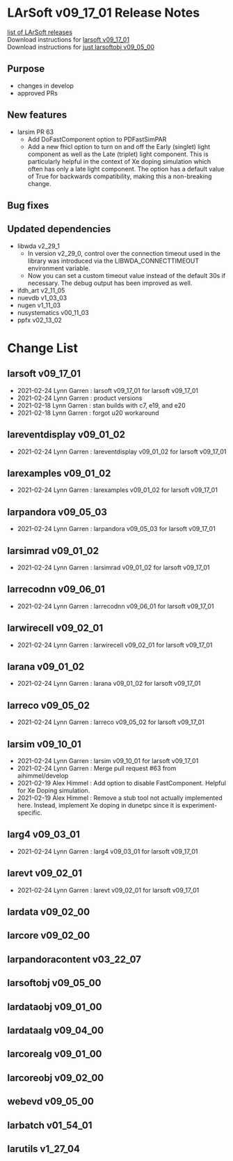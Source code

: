 # LArSoft v09_17_01 Release Notes



[list of LArSoft releases](LArSoft_release_list)  
Download instructions for [larsoft v09_17_01](http://scisoft.fnal.gov/scisoft/bundles/larsoft/v09_17_01/larsoft-v09_17_01.html)  
Download instructions for [just larsoftobj v09_05_00](http://scisoft.fnal.gov/scisoft/bundles/larsoftobj/v09_05_00/larsoftobj-v09_05_00.html)

## Purpose

-   changes in develop
-   approved PRs

## New features

-   larsim PR 63
    -   Add DoFastComponent option to PDFastSimPAR
    -   Add a new fhicl option to turn on and off the Early (singlet) light component as well as the Late (triplet) light component. This is particularly helpful in the context of Xe doping simulation which often has only a late light component. The option has a default value of True for backwards compatibility, making this a non-breaking change.

## Bug fixes

## Updated dependencies

-   libwda v2_29_1
    -   In version v2_29_0, control over the connection timeout used in the library was introduced via the LIBWDA_CONNECTTIMEOUT environment variable.
    -   Now you can set a custom timeout value instead of the default 30s if necessary. The debug output has been improved as well.
-   ifdh_art v2_11_05
-   nuevdb v1_03_03
-   nugen v1_11_03
-   nusystematics v00_11_03
-   ppfx v02_13_02

# Change List

## larsoft v09_17_01

-   2021-02-24 Lynn Garren : larsoft v09_17_01 for larsoft v09_17_01
-   2021-02-24 Lynn Garren : product versions
-   2021-02-18 Lynn Garren : stan builds with c7, e19, and e20
-   2021-02-18 Lynn Garren : forgot u20 workaround

## lareventdisplay v09_01_02

-   2021-02-24 Lynn Garren : lareventdisplay v09_01_02 for larsoft v09_17_01

## larexamples v09_01_02

-   2021-02-24 Lynn Garren : larexamples v09_01_02 for larsoft v09_17_01

## larpandora v09_05_03

-   2021-02-24 Lynn Garren : larpandora v09_05_03 for larsoft v09_17_01

## larsimrad v09_01_02

-   2021-02-24 Lynn Garren : larsimrad v09_01_02 for larsoft v09_17_01

## larrecodnn v09_06_01

-   2021-02-24 Lynn Garren : larrecodnn v09_06_01 for larsoft v09_17_01

## larwirecell v09_02_01

-   2021-02-24 Lynn Garren : larwirecell v09_02_01 for larsoft v09_17_01

## larana v09_01_02

-   2021-02-24 Lynn Garren : larana v09_01_02 for larsoft v09_17_01

## larreco v09_05_02

-   2021-02-24 Lynn Garren : larreco v09_05_02 for larsoft v09_17_01

## larsim v09_10_01

-   2021-02-24 Lynn Garren : larsim v09_10_01 for larsoft v09_17_01
-   2021-02-24 Lynn Garren : Merge pull request \#63 from aihimmel/develop
-   2021-02-19 Alex Himmel : Add option to disable FastComponent. Helpful for Xe Doping simulation.
-   2021-02-19 Alex Himmel : Remove a stub tool not actually implemented here. Instead, implement Xe doping in dunetpc since it is experiment-specific.

## larg4 v09_03_01

-   2021-02-24 Lynn Garren : larg4 v09_03_01 for larsoft v09_17_01

## larevt v09_02_01

-   2021-02-24 Lynn Garren : larevt v09_02_01 for larsoft v09_17_01

## lardata v09_02_00

## larcore v09_02_00

## larpandoracontent v03_22_07

## larsoftobj v09_05_00

## lardataobj v09_01_00

## lardataalg v09_04_00

## larcorealg v09_01_00

## larcoreobj v09_02_00

## webevd v09_05_00

## larbatch v01_54_01

## larutils v1_27_04
